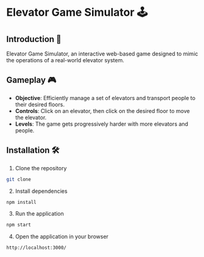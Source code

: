 
# Elevator Game Simulator 🕹️

## Introduction 🚀
Elevator Game Simulator, an interactive web-based game designed to mimic the operations of a real-world elevator system.
## Gameplay 🎮
- **Objective**: Efficiently manage a set of elevators and transport people to their desired floors.
- **Controls**: Click on an elevator, then click on the desired floor to move the elevator.
- **Levels**: The game gets progressively harder with more elevators and people.

## Installation 🛠️
1. Clone the repository
```bash
git clone
```
2. Install dependencies
```bash
npm install
```
3. Run the application
```bash
npm start
```
4. Open the application in your browser
```bash
http://localhost:3000/
```
